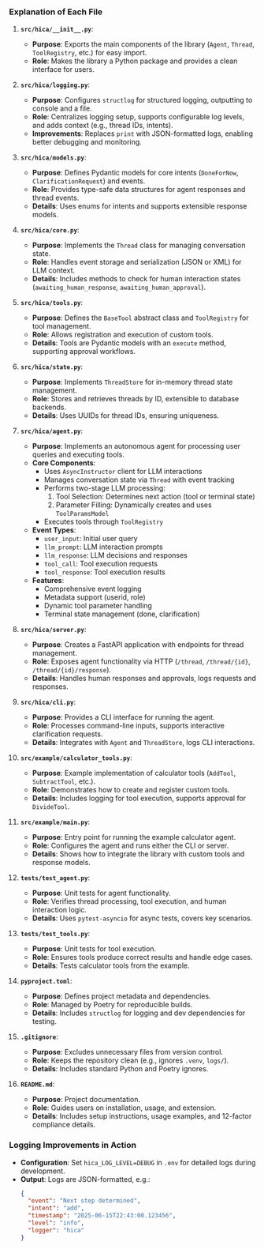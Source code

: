 ### Explanation of Each File
1. **`src/hica/__init__.py`**:
   - **Purpose**: Exports the main components of the library (`Agent`, `Thread`, `ToolRegistry`, etc.) for easy import.
   - **Role**: Makes the library a Python package and provides a clean interface for users.

2. **`src/hica/logging.py`**:
   - **Purpose**: Configures `structlog` for structured logging, outputting to console and a file.
   - **Role**: Centralizes logging setup, supports configurable log levels, and adds context (e.g., thread IDs, intents).
   - **Improvements**: Replaces `print` with JSON-formatted logs, enabling better debugging and monitoring.

3. **`src/hica/models.py`**:
   - **Purpose**: Defines Pydantic models for core intents (`DoneForNow`, `ClarificationRequest`) and events.
   - **Role**: Provides type-safe data structures for agent responses and thread events.
   - **Details**: Uses enums for intents and supports extensible response models.

4. **`src/hica/core.py`**:
   - **Purpose**: Implements the `Thread` class for managing conversation state.
   - **Role**: Handles event storage and serialization (JSON or XML) for LLM context.
   - **Details**: Includes methods to check for human interaction states (`awaiting_human_response`, `awaiting_human_approval`).

5. **`src/hica/tools.py`**:
   - **Purpose**: Defines the `BaseTool` abstract class and `ToolRegistry` for tool management.
   - **Role**: Allows registration and execution of custom tools.
   - **Details**: Tools are Pydantic models with an `execute` method, supporting approval workflows.

6. **`src/hica/state.py`**:
   - **Purpose**: Implements `ThreadStore` for in-memory thread state management.
   - **Role**: Stores and retrieves threads by ID, extensible to database backends.
   - **Details**: Uses UUIDs for thread IDs, ensuring uniqueness.

7. **`src/hica/agent.py`**:
   - **Purpose**: Implements an autonomous agent for processing user queries and executing tools.
   - **Core Components**:
     - Uses `AsyncInstructor` client for LLM interactions
     - Manages conversation state via `Thread` with event tracking
     - Performs two-stage LLM processing:
       1. Tool Selection: Determines next action (tool or terminal state)
       2. Parameter Filling: Dynamically creates and uses `ToolParamsModel`
     - Executes tools through `ToolRegistry`
   - **Event Types**:
     - `user_input`: Initial user query
     - `llm_prompt`: LLM interaction prompts
     - `llm_response`: LLM decisions and responses
     - `tool_call`: Tool execution requests
     - `tool_response`: Tool execution results
   - **Features**:
     - Comprehensive event logging
     - Metadata support (userid, role)
     - Dynamic tool parameter handling
     - Terminal state management (done, clarification)

8. **`src/hica/server.py`**:
   - **Purpose**: Creates a FastAPI application with endpoints for thread management.
   - **Role**: Exposes agent functionality via HTTP (`/thread`, `/thread/{id}`, `/thread/{id}/response`).
   - **Details**: Handles human responses and approvals, logs requests and responses.

9. **`src/hica/cli.py`**:
   - **Purpose**: Provides a CLI interface for running the agent.
   - **Role**: Processes command-line inputs, supports interactive clarification requests.
   - **Details**: Integrates with `Agent` and `ThreadStore`, logs CLI interactions.

10. **`src/example/calculator_tools.py`**:
    - **Purpose**: Example implementation of calculator tools (`AddTool`, `SubtractTool`, etc.).
    - **Role**: Demonstrates how to create and register custom tools.
    - **Details**: Includes logging for tool execution, supports approval for `DivideTool`.

11. **`src/example/main.py`**:
    - **Purpose**: Entry point for running the example calculator agent.
    - **Role**: Configures the agent and runs either the CLI or server.
    - **Details**: Shows how to integrate the library with custom tools and response models.

12. **`tests/test_agent.py`**:
    - **Purpose**: Unit tests for agent functionality.
    - **Role**: Verifies thread processing, tool execution, and human interaction logic.
    - **Details**: Uses `pytest-asyncio` for async tests, covers key scenarios.

13. **`tests/test_tools.py`**:
    - **Purpose**: Unit tests for tool execution.
    - **Role**: Ensures tools produce correct results and handle edge cases.
    - **Details**: Tests calculator tools from the example.

14. **`pyproject.toml`**:
    - **Purpose**: Defines project metadata and dependencies.
    - **Role**: Managed by Poetry for reproducible builds.
    - **Details**: Includes `structlog` for logging and dev dependencies for testing.

15. **`.gitignore`**:
    - **Purpose**: Excludes unnecessary files from version control.
    - **Role**: Keeps the repository clean (e.g., ignores `.venv`, `logs/`).
    - **Details**: Includes standard Python and Poetry ignores.

16. **`README.md`**:
    - **Purpose**: Project documentation.
    - **Role**: Guides users on installation, usage, and extension.
    - **Details**: Includes setup instructions, usage examples, and 12-factor compliance details.

### Logging Improvements in Action
- **Configuration**: Set `hica_LOG_LEVEL=DEBUG` in `.env` for detailed logs during development.
- **Output**: Logs are JSON-formatted, e.g.:
  ```json
  {
    "event": "Next step determined",
    "intent": "add",
    "timestamp": "2025-06-15T22:43:00.123456",
    "level": "info",
    "logger": "hica"
  }
  ```
